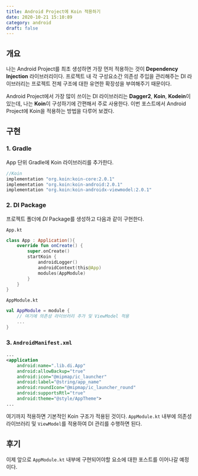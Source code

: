 ```yaml
---
title: Android Project에 Koin 적용하기
date: 2020-10-21 15:10:89
category: android
draft: false
---
```


## 개요

나는 Android Project를 최초 생성하면 가장 먼저 적용하는 것이 **Dependency Injection** 라이브러리이다. 프로젝트 내 각 구성요소간 의존성 주입을 관리해주는 DI 라이브러리는 프로젝트 전체 구조에 대한 유연한 확장성을 부여해주기 때문이다.

Android Project에서 가장 많이 쓰이는 DI 라이브러리는 **Dagger2**, **Koin**, **Kodein**이 있는데, 나는 **Koin**이 구성하기에 간편해서 주로 사용한다. 이번 포스트에서 Android Project에 Koin을 적용하는 방법을 다루어 보겠다.

## 구현

### 1. Gradle

App 단위 Gradle에 Koin 라이브러리를 추가한다.

```groovy
//Koin
implementation "org.koin:koin-core:2.0.1"
implementation "org.koin:koin-android:2.0.1"
implementation "org.koin:koin-androidx-viewmodel:2.0.1"
```

### 2. DI Package

프로젝트 폴더에 _DI_ Package를 생성하고 다음과 같이 구현한다.

`App.kt`

```kotlin
class App : Application(){
    override fun onCreate() {
        super.onCreate()
        startKoin {
            androidLogger()
            androidContext(this@App)
            modules(AppModule)
        }
    }
}
```

`AppModule.kt`

```kotlin
val AppModule = module {
    // 여기에 의존성 라이브러리 추가 및 ViewModel 적용
    ...
}
```

### 3. `AndroidManifest.xml`

```xml
...
<application
    android:name=".lib.di.App"
    android:allowBackup="true"
    android:icon="@mipmap/ic_launcher"
    android:label="@string/app_name"
    android:roundIcon="@mipmap/ic_launcher_round"
    android:supportsRtl="true"
    android:theme="@style/AppTheme">
...
```

여기까지 적용하면 기본적인 Koin 구조가 적용된 것이다. `AppModule.kt` 내부에 의존성 라이브러리 및 `ViewModel`를 적용하여 DI 관리를 수행하면 된다.

## 후기

이제 앞으로 `AppModule.kt` 내부에 구현되어야할 요소에 대한 포스트를 이어나갈 예정이다.
